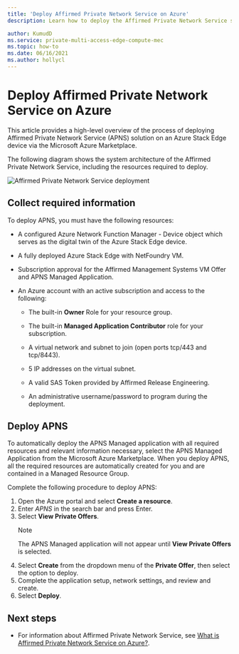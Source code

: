 ```yaml
---
title: 'Deploy Affirmed Private Network Service on Azure'
description: Learn how to deploy the Affirmed Private Network Service solution on Azure

author: KumudD
ms.service: private-multi-access-edge-compute-mec
ms.topic: how-to    
ms.date: 06/16/2021
ms.author: hollycl
---
```

# Deploy Affirmed Private Network Service on Azure

This article provides a high-level overview of the process of deploying Affirmed Private Network Service (APNS) solution on an Azure Stack Edge device via the Microsoft Azure Marketplace.

The following diagram shows the system architecture of the Affirmed Private Network Service, including the resources required to deploy.

![Affirmed Private Network Service deployment](media/deploy-affirmed-private-network-service/deploy-affirmed-private-network-service.png)

## Collect required information

To deploy APNS, you must have the following resources:

- A configured Azure Network Function Manager - Device object which serves as the digital twin of the Azure Stack Edge device. 

- A fully deployed Azure Stack Edge with NetFoundry VM. 

- Subscription approval for the Affirmed Management Systems VM Offer and APNS Managed Application. 

- An Azure account with an active subscription and access to the following:  

    - The built-in **Owner** Role for your resource group. 

    - The built-in **Managed Application Contributor** role for your subscription. 

    - A virtual network and subnet to join (open ports tcp/443 and tcp/8443). 

    - 5 IP addresses on the virtual subnet. 

    - A valid SAS Token provided by Affirmed Release Engineering.  

    - An administrative username/password to program during the deployment. 
    
## Deploy APNS

To automatically deploy the APNS Managed application with all required resources and relevant information necessary, select the APNS Managed Application from the Microsoft Azure Marketplace. When you deploy APNS, all the required resources are automatically created for you and are contained in a Managed Resource Group.

Complete the following procedure to deploy APNS:
1.	Open the Azure portal and select **Create a resource**.
2.	Enter *APNS* in the search bar and press Enter.
3.	Select **View Private Offers**. 
    > [!NOTE]
    > The APNS Managed application will not appear until **View Private Offers** is selected.
4.	Select **Create** from the dropdown menu of the **Private Offer**, then select the option to deploy.
5.	Complete the application setup, network settings, and review and create.
6.	Select **Deploy**.

## Next steps

- For information about Affirmed Private Network Service, see [What is Affirmed Private Network Service on Azure?](affirmed-private-network-service-overview.md).
